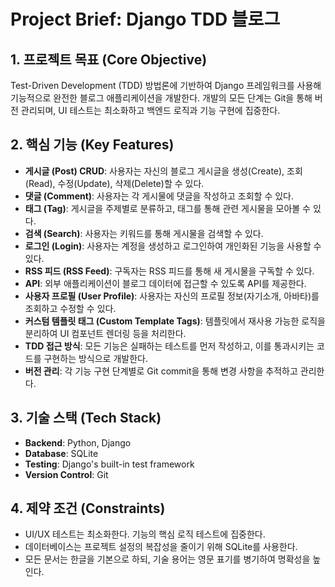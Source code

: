# Project Brief: Django TDD 블로그

## 1. 프로젝트 목표 (Core Objective)

Test-Driven Development (TDD) 방법론에 기반하여 Django 프레임워크를 사용해 기능적으로 완전한 블로그 애플리케이션을 개발한다. 개발의 모든 단계는 Git을 통해 버전 관리되며, UI 테스트는 최소화하고 백엔드 로직과 기능 구현에 집중한다.

## 2. 핵심 기능 (Key Features)

- **게시글 (Post) CRUD**: 사용자는 자신의 블로그 게시글을 생성(Create), 조회(Read), 수정(Update), 삭제(Delete)할 수 있다.
- **댓글 (Comment)**: 사용자는 각 게시물에 댓글을 작성하고 조회할 수 있다.
- **태그 (Tag)**: 게시글을 주제별로 분류하고, 태그를 통해 관련 게시물을 모아볼 수 있다.
- **검색 (Search)**: 사용자는 키워드를 통해 게시물을 검색할 수 있다.
- **로그인 (Login)**: 사용자는 계정을 생성하고 로그인하여 개인화된 기능을 사용할 수 있다.
- **RSS 피드 (RSS Feed)**: 구독자는 RSS 피드를 통해 새 게시물을 구독할 수 있다.
- **API**: 외부 애플리케이션이 블로그 데이터에 접근할 수 있도록 API를 제공한다.
- **사용자 프로필 (User Profile)**: 사용자는 자신의 프로필 정보(자기소개, 아바타)를 조회하고 수정할 수 있다.
- **커스텀 템플릿 태그 (Custom Template Tags)**: 템플릿에서 재사용 가능한 로직을 분리하여 UI 컴포넌트 렌더링 등을 처리한다.
- **TDD 접근 방식**: 모든 기능은 실패하는 테스트를 먼저 작성하고, 이를 통과시키는 코드를 구현하는 방식으로 개발한다.
- **버전 관리**: 각 기능 구현 단계별로 Git commit을 통해 변경 사항을 추적하고 관리한다.

## 3. 기술 스택 (Tech Stack)

- **Backend**: Python, Django
- **Database**: SQLite
- **Testing**: Django's built-in test framework
- **Version Control**: Git

## 4. 제약 조건 (Constraints)

- UI/UX 테스트는 최소화한다. 기능의 핵심 로직 테스트에 집중한다.
- 데이터베이스는 프로젝트 설정의 복잡성을 줄이기 위해 SQLite를 사용한다.
- 모든 문서는 한글을 기본으로 하되, 기술 용어는 영문 표기를 병기하여 명확성을 높인다.
